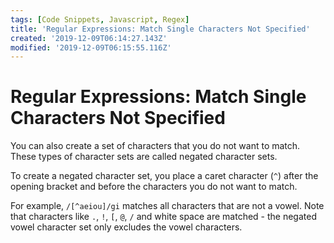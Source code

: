 ```yaml
---
tags: [Code Snippets, Javascript, Regex]
title: 'Regular Expressions: Match Single Characters Not Specified'
created: '2019-12-09T06:14:27.143Z'
modified: '2019-12-09T06:15:55.116Z'
---
```


Regular Expressions: Match Single Characters Not Specified
==========================================================

You can also create a set of characters that you do not want to match. These types of character sets are called negated character sets.

To create a negated character set, you place a caret character (```^```) after the opening bracket and before the characters you do not want to match.

For example, ```/[^aeiou]/gi``` matches all characters that are not a vowel. Note that characters like ```.```, ```!```, ```[```, ```@```, ```/``` and white space are matched - the negated vowel character set only excludes the vowel characters.
